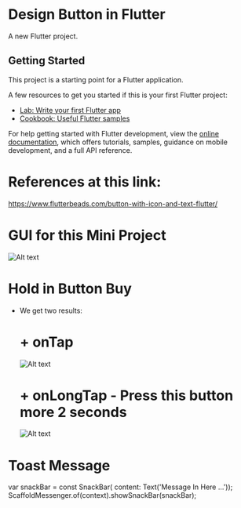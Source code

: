 # Design Button in Flutter

A new Flutter project.

## Getting Started

This project is a starting point for a Flutter application.

A few resources to get you started if this is your first Flutter project:

- [Lab: Write your first Flutter app](https://docs.flutter.dev/get-started/codelab)
- [Cookbook: Useful Flutter samples](https://docs.flutter.dev/cookbook)

For help getting started with Flutter development, view the
[online documentation](https://docs.flutter.dev/), which offers tutorials,
samples, guidance on mobile development, and a full API reference.

# References at this link:
https://www.flutterbeads.com/button-with-icon-and-text-flutter/

# GUI for this Mini Project
![Alt text](image-1.png)

# Hold in Button Buy
- We get two results:
     # + onTap
     
     ![Alt text](image-2.png)
    # + onLongTap - Press this button more 2 seconds
   
     ![Alt text](image-3.png)


# Toast Message 
var snackBar = const SnackBar(
    content: Text('Message In Here ...'));
ScaffoldMessenger.of(context).showSnackBar(snackBar);


